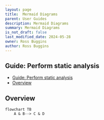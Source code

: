 ```yaml
---
layout: page
title:  Mermaid Diagrams
parent: User Guides
description: Mermaid Diagrams
summary: Mermaid Diagrams
is_not_draft: false
last_modified_date: 2024-05-28
owner: Ross Buggins
author: Ross Buggins
---
```


## Guide: Perform static analysis

- [Guide: Perform static analysis](#guide-perform-static-analysis)
- [Overview](#overview)

## Overview

```mermaid
flowchart TB
    A & B--> C & D
```
